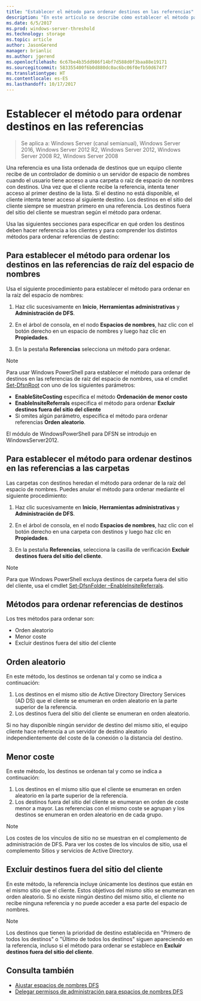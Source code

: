 ```yaml
---
title: "Establecer el método para ordenar destinos en las referencias"
description: "En este artículo se describe cómo establecer el método para ordenar los destinos en las referencias."
ms.date: 6/5/2017
ms.prod: windows-server-threshold
ms.technology: storage
ms.topic: article
author: JasonGerend
manager: brianlic
ms.author: jgerend
ms.openlocfilehash: 6c67be4b35dd986f14bf7d588d0f3baa88e19171
ms.sourcegitcommit: 583355400f6b0d880dc0ac6bc06f0efb50d674f7
ms.translationtype: HT
ms.contentlocale: es-ES
ms.lasthandoff: 10/17/2017
---
```

# <a name="set-the-ordering-method-for-targets-in-referrals"></a>Establecer el método para ordenar destinos en las referencias

> Se aplica a: Windows Server (canal semianual), Windows Server 2016, Windows Server 2012 R2, Windows Server 2012, Windows Server 2008 R2, Windows Server 2008

Una referencia es una lista ordenada de destinos que un equipo cliente recibe de un controlador de dominio o un servidor de espacio de nombres cuando el usuario tiene acceso a una carpeta o raíz de espacio de nombres con destinos. Una vez que el cliente recibe la referencia, intenta tener acceso al primer destino de la lista. Si el destino no está disponible, el cliente intenta tener acceso al siguiente destino.
Los destinos en el sitio del cliente siempre se muestran primero en una referencia. Los destinos fuera del sitio del cliente se muestran según el método para ordenar.

Usa las siguientes secciones para especificar en qué orden los destinos deben hacer referencia a los clientes y para comprender los distintos métodos para ordenar referencias de destino:

## <a name="to-set-the-ordering-method-for-targets-in-namespace-root-referrals"></a>Para establecer el método para ordenar los destinos en las referencias de raíz del espacio de nombres

Usa el siguiente procedimiento para establecer el método para ordenar en la raíz del espacio de nombres:

1.  Haz clic sucesivamente en **Inicio**, **Herramientas administrativas** y **Administración de DFS**.

2.  En el árbol de consola, en el nodo **Espacios de nombres**, haz clic con el botón derecho en un espacio de nombres y luego haz clic en **Propiedades**.

3.  En la pestaña **Referencias** selecciona un método para ordenar.

> [!NOTE]
> Para usar Windows PowerShell para establecer el método para ordenar de destinos en las referencias de raíz del espacio de nombres, usa el cmdlet [Set-DfsnRoot](https://technet.microsoft.com/library/jj884281.aspx) con uno de los siguientes parámetros:
   -   **EnableSiteCosting** especifica el método **Ordenación de menor costo**
   -   **EnableInsiteReferrals** especifica el método para ordenar **Excluir destinos fuera del sitio del cliente**
   -   Si omites algún parámetro, especifica el método para ordenar referencias **Orden aleatorio**. 

El módulo de WindowsPowerShell para DFSN se introdujo en WindowsServer2012.
   
## <a name="to-set-the-ordering-method-for-targets-in-folder-referrals"></a>Para establecer el método para ordenar destinos en las referencias a las carpetas

Las carpetas con destinos heredan el método para ordenar de la raíz del espacio de nombres. Puedes anular el método para ordenar mediante el siguiente procedimiento:

1.  Haz clic sucesivamente en **Inicio**, **Herramientas administrativas** y **Administración de DFS**.

2.  En el árbol de consola, en el nodo **Espacios de nombres**, haz clic con el botón derecho en una carpeta con destinos y luego haz clic en **Propiedades**.

3.  En la pestaña **Referencias**, selecciona la casilla de verificación **Excluir destinos fuera del sitio del cliente**.

> [!NOTE]
> Para que Windows PowerShell excluya destinos de carpeta fuera del sitio del cliente, usa el cmdlet [Set-DfsnFolder –EnableInsiteReferrals](https://technet.microsoft.com/library/jj884283.aspx).

## <a name="target-referral-ordering-methods"></a>Métodos para ordenar referencias de destinos

Los tres métodos para ordenar son:

-   Orden aleatorio
-   Menor coste
-   Excluir destinos fuera del sitio del cliente

## <a name="random-order"></a>Orden aleatorio

En este método, los destinos se ordenan tal y como se indica a continuación:

1.  Los destinos en el mismo sitio de Active Directory Directory Services (AD DS) que el cliente se enumeran en orden aleatorio en la parte superior de la referencia.
2.  Los destinos fuera del sitio del cliente se enumeran en orden aleatorio.

Si no hay disponible ningún servidor de destino del mismo sitio, el equipo cliente hace referencia a un servidor de destino aleatorio independientemente del coste de la conexión o la distancia del destino.

## <a name="lowest-cost"></a>Menor coste

En este método, los destinos se ordenan tal y como se indica a continuación:

1.  Los destinos en el mismo sitio que el cliente se enumeran en orden aleatorio en la parte superior de la referencia.
2.  Los destinos fuera del sitio del cliente se enumeran en orden de coste menor a mayor. Las referencias con el mismo coste se agrupan y los destinos se enumeran en orden aleatorio en de cada grupo.

> [!NOTE]
> Los costes de los vínculos de sitio no se muestran en el complemento de administración de DFS. Para ver los costes de los vínculos de sitio, usa el complemento Sitios y servicios de Active Directory.

## <a name="exclude-targets-outside-of-the-clients-site"></a>Excluir destinos fuera del sitio del cliente

En este método, la referencia incluye únicamente los destinos que están en el mismo sitio que el cliente. Estos objetivos del mismo sitio se enumeran en orden aleatorio. Si no existe ningún destino del mismo sitio, el cliente no recibe ninguna referencia y no puede acceder a esa parte del espacio de nombres.

> [!NOTE]
> Los destinos que tienen la prioridad de destino establecida en "Primero de todos los destinos" o "Último de todos los destinos" siguen apareciendo en la referencia, incluso si el método para ordenar se establece en **Excluir destinos fuera del sitio del cliente**.

## <a name="see-also"></a>Consulta también 

-   [Ajustar espacios de nombres DFS](tuning-dfs-namespaces.md)
-   [Delegar permisos de administración para espacios de nombres DFS](delegate-management-permissions-for-dfs-namespaces.md)